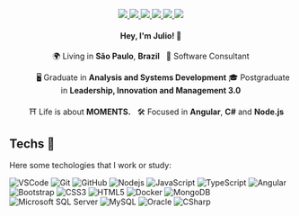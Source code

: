 <p align="center">  
  <a
    href="https://web.whatsapp.com/send?phone=+5511983195892" 
    alt="WhatsApp"
    target="blank"
  >
    <img src="https://img.shields.io/badge/-WhatsApp-28A745?style=flat&logo=WhatsApp&logoColor=white" />
  </a>
  <a
    href="mailto:juliorenan@live.com" 
    alt="Outlook"
    target="blank"
  >
    <img src="https://img.shields.io/badge/-Outlook-007ACC?style=flat&logo=microsoft-outlook&logoColor=white" />
  </a>
  <a
    href="https://www.linkedin.com/in/juliorenanp" 
    alt="LinkedIn"
    target="blank"
  >
    <img src="https://img.shields.io/badge/-LinkedIn-007ACC?style=flat&logo=Linkedin&logoColor=white" />
  </a>
  <a
    href="https://github.com/juliorenanp"
    alt="GitHub"
    target="blank"
  >
    <img src="https://img.shields.io/badge/-GitHub-000?style=flat&logo=Github&logoColor=white" />
  </a>
  <a
    href="https://www.facebook.com/julio.renan.77"" 
    alt="Facebook"
    target="blank"
  >
    <img src="https://img.shields.io/badge/-Facebook-007ACC?style=flat&logo=Facebook&logoColor=white" />
  </a>
  <a
    href="https://www.instagram.com/juliorenanp" 
    alt="Instagram"
    target="blank"
  >
    <img src="https://img.shields.io/badge/-Instagram-563D7C?style=flat&logo=Instagram&logoColor=white" />
  </a>
</p>

<h4 align="center">
  Hey, I'm Julio! 👋
</h4>
<p align="center">
  🌍 Living in <b>São Paulo</b>, <b>Brazil</b> &nbsp; 💼 Software Consultant
</p>
<p align="center">
&nbsp;&nbsp;&nbsp;&nbsp;&nbsp;&nbsp; &nbsp;&nbsp;&nbsp;&nbsp;🖥 Graduate in <b>Analysis and Systems Development</b> 🎓 Postgraduate in <b>Leadership, Innovation and Management 3.0</b>
</p>
<p align="center">
 &nbsp; &nbsp;&nbsp;&nbsp;⛩  Life is about <b>MOMENTS.</b> &nbsp; 🛠 Focused in <b>Angular</b>, <b>C#</b> and <b>Node.js</b>
</p>


## Techs 👾
Here some techologies that I work or study:

![VSCode](https://img.shields.io/badge/-VSCode-007ACC?style=flat-square&logo=visual-studio-code&logoColor=white)
![Git](https://img.shields.io/badge/-Git-black?style=flat-square&logo=git)
![GitHub](https://img.shields.io/badge/-GitHub-181717?style=flat-square&logo=github)
![Nodejs](https://img.shields.io/badge/-Nodejs-339933?style=flat-square&logo=Node.js&logoColor=white)
![JavaScript](https://img.shields.io/badge/-JavaScript-black?style=flat-square&logo=javascript)
![TypeScript](https://img.shields.io/badge/-TypeScript-007ACC?style=flat-square&logo=typescript)
![Angular](https://img.shields.io/badge/-Angular-DD0031?style=flat-square&logo=angular)
![Bootstrap](https://img.shields.io/badge/-Bootstrap-563D7C?style=flat-square&logo=bootstrap)
![CSS3](https://img.shields.io/badge/-CSS3-1572B6?style=flat-square&logo=css3)
![HTML5](https://img.shields.io/badge/-HTML5-E34F26?style=flat-square&logo=html5&logoColor=white)
![Docker](https://img.shields.io/badge/-Docker-2496ED?style=flat-square&logo=docker&logoColor=white)
![MongoDB](https://img.shields.io/badge/-MongoDB-black?style=flat-square&logo=mongodb)
![Microsoft SQL Server](https://img.shields.io/badge/-SQL%20Server-CC2927?style=flat-square&logo=microsoft-sql-server&logoColor=white)
![MySQL](https://img.shields.io/badge/-MySQL-4479A1?style=flat-square&logo=mysql&logoColor=white)
![Oracle](https://img.shields.io/badge/Oracle%20-F80000?style=flat-square&logo=oracle&logoColor=white)
![CSharp](https://img.shields.io/badge/-C%23-blue)
